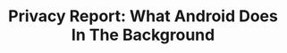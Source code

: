 ---
layout: post
title: "Privacy Report: What Android Does In The Background"
description: "We’ve come a long way from the Internet of the 90s and early 00s. Not just in terms of technology, capabilities, and culture, but in the attitude most of us take when accessing the ‘net…"
summary: "We’ve come a long way from the Internet of the 90s and early 00s. Not just in terms of technology, capabilities, and culture, but in the attitude most of us take when accessing the ‘net…"
img: "https://hackaday.com/wp-content/uploads/2021/11/Privacy.jpg?w=640"
tags: [android,security]
redirect_to: https://hackaday.com/2021/11/18/privacy-report-what-android-does-in-the-background/
---
